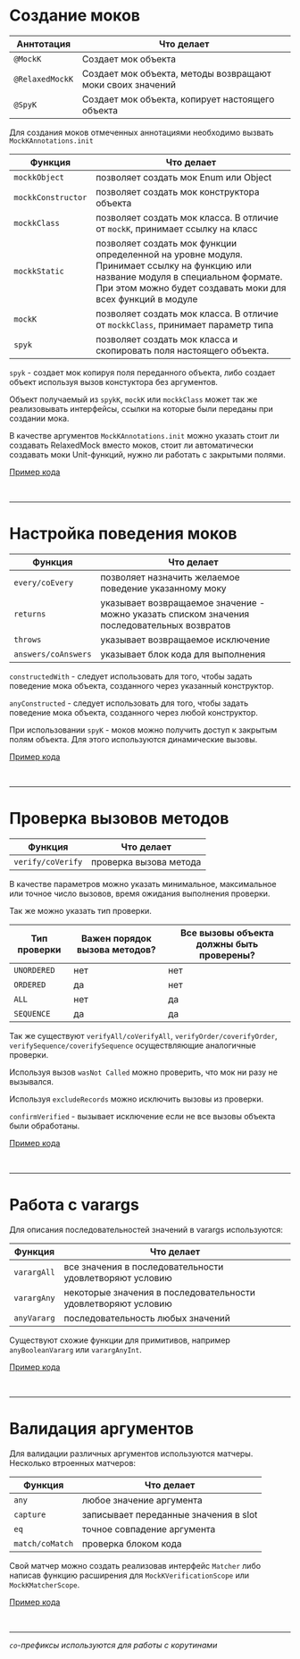 # Создание моков

| Аннтотация | Что делает |
| ------ | ------ |
| `@MockK` | Cоздает мок объекта |
| `@RelaxedMockK` | Cоздает мок объекта, методы возвращают моки своих значений|
| `@SpyK` | Cоздает мок объекта, копирует настоящего объекта |

Для создания моков отмеченных аннотациями необходимо вызвать `MockKAnnotations.init`

| Функция | Что делает |
| ------ | ------ |
| `mockkObject` | позволяет создать мок Enum или Object |
| `mockkConstructor` | позволяет создать мок конструктора объекта|
| `mockkClass` | позволяет создать мок класса. В отличие от `mockK`, принимает ссылку на класс |
| `mockkStatic` | позволяет создать мок функции определенной на уровне модуля. Принимает ссылку на функцию или название модуля в специальном формате. При этом можно будет создавать моки для всех функций в модуле |
| `mockK` | позволяет создать мок класса. В отличие от `mockkClass`, принимает параметр типа |
| `spyk` | позволяет создать мок класса и скопировать поля настоящего объекта. |

`spyk` - создает мок копируя поля переданного объекта, либо создает объект используя вызов констуктора без аргументов.

Объект получаемый из `spykK`, `mockK` или `mockkClass` может так же реализовывать интерфейсы, ссылки на которые были переданы при создании мока.  

В качестве аргументов `MockKAnnotations.init` можно указать стоит ли создавать RelaxedMock вместо моков, стоит ли автоматически создавать моки Unit-функций, нужно ли работать с закрытыми полями.

[Пример кода](https://github.com/vladimirlisovskij/mockk-abstract/blob/main/MockCreate.kt)

<br/>

---

# Настройка поведения моков

| Функция | Что делает |
| ------ | ------ |
| `every/coEvery` | позволяет назначить желаемое поведение указанному моку  |
| `returns` | указывает возвращаемое значение - можно указать списком значения последовательных возвратов|
| `throws` | указывает возвращаемое исключение |
| `answers/coAnswers` | указывает блок кода для выполнения |

`constructedWith` - следует использовать для того, чтобы задать поведение мока объекта, созданного через указанный конструктор.

`anyConstructed` - следует использовать для того, чтобы задать поведение мока объекта, созданного через любой конструктор.

При использовании `spyK` - моков можно получить доступ к закрытым полям объекта. Для этого используются динамические вызовы.

[Пример кода](https://github.com/vladimirlisovskij/mockk-abstract/blob/main/MockBehavior.kt)

<br/>

---

# Проверка вызовов методов

| Функция | Что делает |
| ------ | ------ |
| `verify/coVerify` | проверка вызова метода |

В качестве параметров можно указать минимальное, максимальное или точное число вызовов, время ожидания выполнения проверки.

Так же можно указать тип проверки.

| Тип проверки | Важен порядок вызова методов? | Все вызовы объекта должны быть проверены? |
| ------ | ------ | ------ | 
| `UNORDERED` | нет | нет |
| `ORDERED` | да | нет |
| `ALL` | нет | да |
| `SEQUENCE` | да | да |

Так же существуют `verifyAll/coVerifyAll`, `verifyOrder/coverifyOrder`, `verifySequence/coverifySequence` осуществляющие аналогичные проверки.

Используя вызов `wasNot Called` можно проверить, что мок ни разу не вызывался.

Используя `excludeRecords` можно исключить вызовы из проверки.

`confirmVerified` - вызывает исключение если не все вызовы объекта были обработаны.


[Пример кода](https://github.com/vladimirlisovskij/mockk-abstract/blob/main/MethodCallsVerify.kt)

<br/>

---

# Работа с varargs

Для описания последовательностей значений в varargs используются:

| Функция | Что делает |
| ------ | ------ |
| `varargAll` | все значения в последовательности удовлетворяют условию |
| `varargAny` | некоторые значения в последовательности удовлетворяют условию |
| `anyVararg` | последовательность любых значений |

Существуют схожие функции для примитивов, например `anyBooleanVararg` или `varargAnyInt`.

[Пример кода](https://github.com/vladimirlisovskij/mockk-abstract/blob/main/Vararg.kt)

<br/>

---

# Валидация аргументов

Для валидации различных аргументов используются матчеры.
Несколько втроенных матчеров:

| Функция | Что делает |
| ------ | ------ |
| `any` | любое значение аргумента |
| `capture` | записывает переданные значения в slot |
| `eq` | точное совпадение аргумента |
| `match/coMatch` | проверка блоком кода |

Свой матчер можно создать реализовав интерфейс `Matcher` либо написав функцию расширения для `MockKVerificationScope` или `MockKMatcherScope`.

[Пример кода](https://github.com/vladimirlisovskij/mockk-abstract/blob/main/Matchers.kt)

<br/>

---

*`co`-префиксы используются для работы с корутинами*
